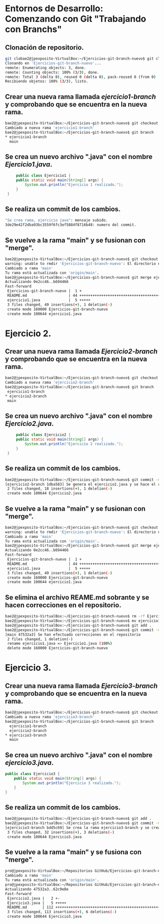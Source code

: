 # Entornos de Desarrollo: Comenzando con Git "Trabajando con Branchs"
 <div style="justify">
  
 ## Clonación de repositorio.
```bash
git clobae2@jpexposito-VirtualBox:~/Ejercicios-git-branch-nuevo$ git clone https://github.com/Cdiagal/Ejercicios-git-branch-nuevo
Clonando en 'Ejercicios-git-branch-nuevo'...
remote: Enumerating objects: 3, done.
remote: Counting objects: 100% (3/3), done.
remote: Total 3 (delta 0), reused 0 (delta 0), pack-reused 0 (from 0)
Recibiendo objetos: 100% (3/3), listo.
```
## Crear una nueva rama llamada *ejercicio1-branch* y comprobando que se encuentra en la nueva rama.

```bash
bae2@jpexposito-VirtualBox:~/Ejercicios-git-branch-nuevo$ git checkout -b ejercicio1-branch
Cambiado a nueva rama 'ejercicio1-branch'
bae2@jpexposito-VirtualBox:~/Ejercicios-git-branch-nuevo$ git branch
* ejercicio1-branch
  main
```

## Se crea un nuevo archivo ".java" con el nombre *Ejercicio1.java*.

```java
     public class Ejercicio1 {
     public static void main(String[] args) {
         System.out.println("Ejercicio 1 realizado.");
     }
 }    
```

## Se realiza un commit de los cambios.
```bash
"Se crea rama, ejercicio java": mensaje subido.
3de29e42f2dba93bc3559f6fc3ef5884f8716b48: numero del commit.
```

## Se vuelve a la rama "main" y se fusionan con "merge".

```bash
bae2@jpexposito-VirtualBox:~/Ejercicios-git-branch-nuevo$ git checkout main
warning: unable to rmdir 'Ejercicios-git-branch-nuevo': El directorio no está vacío
Cambiado a rama 'main'
Tu rama está actualizada con 'origin/main'.
bae2@jpexposito-VirtualBox:~/Ejercicios-git-branch-nuevo$ git merge ejercicio1-branch
Actualizando 0e2cc46..b694466
Fast-forward
 Ejercicios-git-branch-nuevo |  1 +
 README.md                   | 44 +++++++++++++++++++++++++++++++++++++++++++-
 ejercicio1.java             |  5 +++++
 3 files changed, 49 insertions(+), 1 deletion(-)
 create mode 160000 Ejercicios-git-branch-nuevo
 create mode 100644 ejercicio1.java
```




# Ejercicio 2.
 <div style="justify"> 

 ## Crear una nueva rama llamada *Ejercicio2-branch* y comprobando que se encuentra en la nueva rama.
 ```bash
 bae2@jpexposito-VirtualBox:~/Ejercicios-git-branch-nuevo$ git checkout -b ejercicio2-branch
Cambiado a nueva rama 'ejercicio2-branch'
bae2@jpexposito-VirtualBox:~/Ejercicios-git-branch-nuevo$ git branch
  ejercicio1-branch
* ejercicio2-branch
  main
 ```

 ## Se crea un nuevo archivo ".java" con el nombre *Ejercicio2.java*.

```java
     public class Ejercicio2 {
     public static void main(String[] args) {
         System.out.println("Ejercicio 2 realizado.");
     }
 }    
```
## Se realiza un commit de los cambios.
```bash
bae2@jpexposito-VirtualBox:~/Ejercicios-git-branch-nuevo$ git commit -m "Se genera el ejercicio2.java y se hace el commit"
[ejercicio2-branch 1dba583] Se genera el ejercicio2.java y se hace el commit
 2 files changed, 18 insertions(+), 1 deletion(-)
 create mode 100644 Ejercicio2.java
```
## Se vuelve a la rama "main" y se fusionan con "merge".

```bash
bae2@jpexposito-VirtualBox:~/Ejercicios-git-branch-nuevo$ git checkout main
warning: unable to rmdir 'Ejercicios-git-branch-nuevo': El directorio no está vacío
Cambiado a rama 'main'
Tu rama está actualizada con 'origin/main'.
bae2@jpexposito-VirtualBox:~/Ejercicios-git-branch-nuevo$ git merge ejercicio1-branch
Actualizando 0e2cc46..b694466
Fast-forward
 Ejercicios-git-branch-nuevo |  1 +
 README.md                   | 44 +++++++++++++++++++++++++++++++++++++++++++-
 ejercicio1.java             |  5 +++++
 3 files changed, 49 insertions(+), 1 deletion(-)
 create mode 160000 Ejercicios-git-branch-nuevo
 create mode 100644 ejercicio1.java
```
## Se elimina el archivo REAME.md sobrante y se hacen correcciones en el repositorio.
```bash
bae2@jpexposito-VirtualBox:~/Ejercicios-git-branch-nuevo$ rm -rf Ejercicios-git-branch-nuevo/
bae2@jpexposito-VirtualBox:~/Ejercicios-git-branch-nuevo$ mv ejercicio1.java Ejercicio1.java 
bae2@jpexposito-VirtualBox:~/Ejercicios-git-branch-nuevo$ git add .
bae2@jpexposito-VirtualBox:~/Ejercicios-git-branch-nuevo$ git commit -m "Se han efectuado correcciones en el repositorio"
[main 47532a3] Se han efectuado correcciones en el repositorio
 2 files changed, 1 deletion(-)
 rename ejercicio1.java => Ejercicio1.java (100%)
 delete mode 160000 Ejercicios-git-branch-nuevo

```

# Ejercicio 3.

## Crear una nueva rama llamada *Ejercicio3-branch* y comprobando que se encuentra en la nueva rama.

```bash
bae2@jpexposito-VirtualBox:~/Ejercicios-git-branch-nuevo$ git checkout -b ejercicio3-branch
Cambiado a nueva rama 'ejercicio3-branch'
bae2@jpexposito-VirtualBox:~/Ejercicios-git-branch-nuevo$ git branch
  ejercicio1-branch
  ejercicio2-branch
* ejercicio3-branch
  main
```
## Se crea un nuevo archivo ".java" con el nombre *ejercicio3.java*.

```java
public class Ejercicio3 {
    public static void main(String[] args) {
        System.out.println("Ejercicio 3 realizado.");
    }
}

```
## Se realiza un commit de los cambios.

```bash
bae2@jpexposito-VirtualBox:~/Ejercicios-git-branch-nuevo$ git add .
bae2@jpexposito-VirtualBox:~/Ejercicios-git-branch-nuevo$ git commit -m "Se crea la rama ejercicio3-branch y se crea el archivo Ejercicio3.java"
[ejercicio3-branch bdd5c69] Se crea la rama ejercicio3-branch y se crea el archivo Ejercicio3.java
 3 files changed, 32 insertions(+), 3 deletions(-)
 create mode 100644 Ejercicio3.java
 ```

## Se vuelve a la rama "main" y se fusiona con "merge".

```bash
pro@jpexposito-VirtualBox:~/Repositorios GitHub/Ejercicios-git-branch-nuevo$ git checkout main
Cambiado a rama 'main'
Tu rama está actualizada con 'origin/main'.
pro@jpexposito-VirtualBox:~/Repositorios GitHub/Ejercicios-git-branch-nuevo$ git merge ejercicio3-branch
Actualizando 47532a3..62c9e8e
Fast-forward
 Ejercicio2.java |   2 +-
 Ejercicio3.java |   5 +++++
 README.md       | 112 +++++++++++++++++++++++++++++++++++++++++++++++++++++++++++++++++++++++++++++++++++++++++++++++++++++++++++-----
 3 files changed, 113 insertions(+), 6 deletions(-)
 create mode 100644 Ejercicio3.java
```